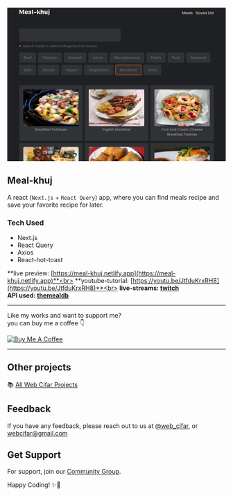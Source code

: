 ![meal-khuj](./images/banner.png)

## Meal-khuj

A react (`Next.js` + `React Query`) app, where you can find meals recipe and save your favorite recipe for later.

### Tech Used

- Next.js
- React Query
- Axios
- React-hot-toast

**live preview: [https://meal-khuj.netlify.app](https://meal-khuj.netlify.app)**<br>
**youtube-tutorial: [https://youtu.be/JtfduKrxRH8](https://youtu.be/JtfduKrxRH8)**<br>
**live-streams: [twitch](https://www.twitch.tv/collections/_B3PzAnVDxe7BQ)**<br>
**API used: [themealdb](https://www.themealdb.com/api.php)**

---

Like my works and want to support me? <br>
you can buy me a coffee 👇

<a href="https://www.buymeacoffee.com/shaifarfan08" target="_blank"><img src="https://cdn.buymeacoffee.com/buttons/v2/default-blue.png" alt="Buy Me A Coffee" style="height: 45px !important;width: 162.75px !important;" ></a>

---

## Other projects

📚 [All Web Cifar Projects][wc-projects]

## Feedback

If you have any feedback, please reach out to us at [@web_cifar][wc-ig], or webcifar@gmail.com

## Get Support

For support, join our [Community Group][wc-fb-group].

Happy Coding! ✨🚀

[arfan-ig]: http://instagram.com/shaifarfan08
[wc-ig]: http://instagram.com/web_cifar
[wc-projects]: https://github.com/ShaifArfan/wc-project-tutorials
[wc-fb-group]: https://www.facebook.com/groups/webcifar
